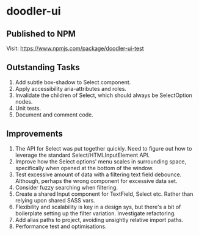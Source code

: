 # doodler-ui

## Published to NPM

Visit: https://www.npmjs.com/package/doodler-ui-test

## Outstanding Tasks

1. Add subtle box-shadow to Select component.
2. Apply accessibility aria-attributes and roles.
3. Invalidate the children of Select, which should always be SelectOption nodes.
4. Unit tests.
5. Document and comment code.

## Improvements

1. The API for Select was put together quickly. Need to figure out how to leverage the standard Select/HTMLInputElement API.
2. Improve how the Select options' menu scales in surrounding space, specifically when opened at the bottom of the window.
3. Test excessive amount of data with a filtering text field debounce. Although, perhaps the wrong component for excessive data set.
4. Consider fuzzy searching when filtering.
5. Create a shared Input component for TextField, Select etc. Rather than relying upon shared SASS vars.
6. Flexibility and scalability is key in a design sys, but there's a bit of boilerplate setting up the filter variation. Investigate refactoring.
7. Add alias paths to project, avoiding unsightly relative import paths.
8. Performance test and optimisations.